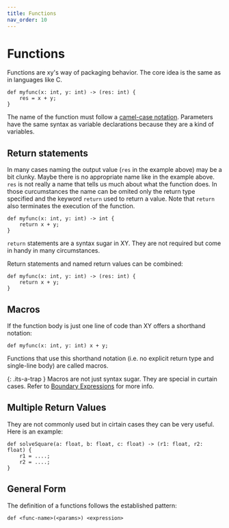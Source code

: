 ```yaml
---
title: Functions
nav_order: 10
---
```

# Functions

Functions are xy's way of packaging behavior. The core idea is the same as in
languages like C.

```xy
def myfunc(x: int, y: int) -> (res: int) {
    res = x + y;
}
```

The name of the function must follow a [camel-case notation](TLD).
Parameters have the same syntax as variable declarations because they are a kind
of variables.

## Return statements

In many cases naming the output value (`res` in the example above) may be a bit clunky.
Maybe there is no appropriate name like in the example above. `res` is not really a name
that tells us much about what the function does. In those curcumstances the name can be omited
only the return type specified and the keyword `return` used to return a value. Note that
`return` also terminates the execution of the function.

```xy
def myfunc(x: int, y: int) -> int {
    return x + y;
}
```

`return` statements are a syntax sugar in XY. They are not required but come in handy
in many circumstances.

Return statements and named return values can be combined:

```xy
def myfunc(x: int, y: int) -> (res: int) {
    return x + y;
}
```

## Macros
If the function body is just one line of code than XY offers a shorthand notation:

```xy
def myfunc(x: int, y: int) x + y;
```

Functions that use this shorthand notation (i.e. no explicit return type and single-line body)
are called macros.

{: .its-a-trap }
Macros are not just syntax sugar. They are special in curtain cases. Refer to [Boundary Expressions]()
for more info.

## Multiple Return Values

They are not commonly used but in cirtain cases they can be very useful. Here is an example:

```xy
def solveSquare(a: float, b: float, c: float) -> (r1: float, r2: float) {
    r1 = ....;
    r2 = ....;
}
```

## General Form
The definition of a functions follows the established pattern:

`def <func-name>(<params>) <expression>`
